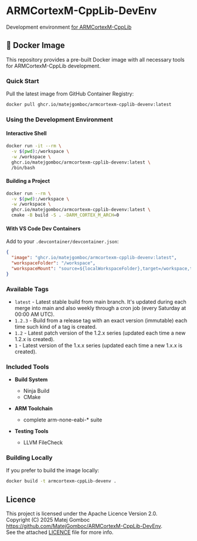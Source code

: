 # ARMCortexM-CppLib-DevEnv

Development environment [for ARMCortexM-CppLib](https://github.com/MatejGomboc/ARMCortexM-CppLib)

## 🐳 Docker Image

This repository provides a pre-built Docker image with all necessary tools for ARMCortexM-CppLib development.

### Quick Start

Pull the latest image from GitHub Container Registry:

```bash
docker pull ghcr.io/matejgomboc/armcortexm-cpplib-devenv:latest
```

### Using the Development Environment

#### Interactive Shell

```bash
docker run -it --rm \
  -v $(pwd):/workspace \
  -w /workspace \
  ghcr.io/matejgomboc/armcortexm-cpplib-devenv:latest \
  /bin/bash
```

#### Building a Project

```bash
docker run --rm \
  -v $(pwd):/workspace \
  -w /workspace \
  ghcr.io/matejgomboc/armcortexm-cpplib-devenv:latest \
  cmake -B build -S . -DARM_CORTEX_M_ARCH=0
```

#### With VS Code Dev Containers

Add to your `.devcontainer/devcontainer.json`:

```json
{
  "image": "ghcr.io/matejgomboc/armcortexm-cpplib-devenv:latest",
  "workspaceFolder": "/workspace",
  "workspaceMount": "source=${localWorkspaceFolder},target=/workspace,type=bind"
}
```

### Available Tags

- `latest` - Latest stable build from main branch. It's updated during each merge into main and also weekly through a cron job (every Saturday at 00:00 AM UTC).
- `1.2.3` - Build from a release tag with an exact version (immutable) each time such kind of a tag is created.
- `1.2` - Latest patch version of the 1.2.x series (updated each time a new 1.2.x is created).
- `1` - Latest version of the 1.x.x series (updated each time a new 1.x.x is created).

### Included Tools

- **Build System**
  - Ninja Build
  - CMake

- **ARM Toolchain**
  - complete arm-none-eabi-* suite

- **Testing Tools**
  - LLVM FileCheck

### Building Locally

If you prefer to build the image locally:

```bash
docker build -t armcortexm-cppLib-devenv .
```

## Licence

This project is licensed under the Apache Licence Version 2.0.  
Copyright (C) 2025 Matej Gomboc <https://github.com/MatejGomboc/ARMCortexM-CppLib-DevEnv>.  
See the attached [LICENCE](./LICENCE) file for more info.
